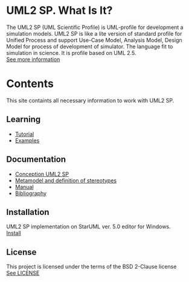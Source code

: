 
<h1 id="header-1"><a href="#header-1"></a>UML2 SP. What Is It?</h1>
The UML2 SP (UML Scientific Profile) is UML-profile for development a simulation models. 
UML2 SP is like a lite version of standard profile for Unified Process and support Use-Case Model, Analysis Model, Design Model for process of development of simulator. The language fit to simulation in science. It is profile based on UML 2.5.
<br/><a href="annotations">See more information</a>
<h1 id="header-2"><a href="#header-1"></a>Contents</h1>

<p>This site containts all necessary information to work with UML2 SP.</p>

<h2 id="header-3"><a href="#header-2"></a>Learning</h2>

- <a href="tutorial">Tutorial</a>
- <a href="examples">Examples</a>


<h2 id="header-4"><a href="#header-2"></a>Documentation</h2>

- <a href="conception">Conception UML2 SP</a>
- <a href="metamodel">Metamodel and definition of stereotypes</a>
- <a href="manual">Manual</a>
- <a href="bibliography">Bibliography</a>


<h2 id="header-5"><a href="#header-2"></a>Installation</h2>
UML2 SP implementation on StarUML ver. 5.0 editor for Windows.<br/>
<a href="https://github.com/vgurianov/uml-sp/blob/master/UML2%20SP/readme.md">Install</a>

<h2 id="header-6"><a href="#header-2"></a>License</h2>
This project is licensed under the terms of the BSD 2-Clause license<br/>
<a href="LICENSE">See LICENSE</a>
